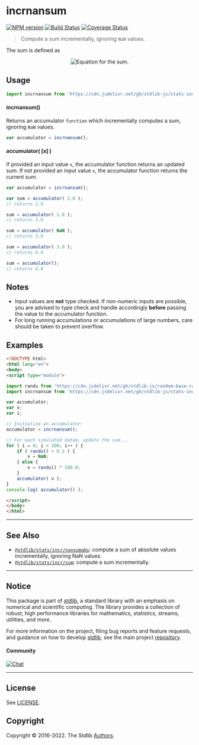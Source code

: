 <!--

@license Apache-2.0

Copyright (c) 2020 The Stdlib Authors.

Licensed under the Apache License, Version 2.0 (the "License");
you may not use this file except in compliance with the License.
You may obtain a copy of the License at

   http://www.apache.org/licenses/LICENSE-2.0

Unless required by applicable law or agreed to in writing, software
distributed under the License is distributed on an "AS IS" BASIS,
WITHOUT WARRANTIES OR CONDITIONS OF ANY KIND, either express or implied.
See the License for the specific language governing permissions and
limitations under the License.

-->

# incrnansum

[![NPM version][npm-image]][npm-url] [![Build Status][test-image]][test-url] [![Coverage Status][coverage-image]][coverage-url] <!-- [![dependencies][dependencies-image]][dependencies-url] -->

> Compute a sum incrementally, ignoring `NaN` values.

<section class="intro">

The sum is defined as

<!-- <equation class="equation" label="eq:sum" align="center" raw="s = \sum_{i=0}^{n-1} x_i" alt="Equation for the sum."> -->

<div class="equation" align="center" data-raw-text="s = \sum_{i=0}^{n-1} x_i" data-equation="eq:sum">
    <img src="https://cdn.jsdelivr.net/gh/stdlib-js/stdlib@eb48b7659e2110aba9fb9c120942cee2e0c4bf5c/lib/node_modules/@stdlib/stats/incr/nansum/docs/img/equation_sum.svg" alt="Equation for the sum.">
    <br>
</div>

<!-- </equation> -->

</section>

<!-- /.intro -->



<section class="usage">

## Usage

```javascript
import incrnansum from 'https://cdn.jsdelivr.net/gh/stdlib-js/stats-incr-nansum@esm/index.mjs';
```

#### incrnansum()

Returns an accumulator `function` which incrementally computes a sum, ignoring `NaN` values.

```javascript
var accumulator = incrnansum();
```

#### accumulator( \[x] )

If provided an input value `x`, the accumulator function returns an updated sum. If not provided an input value `x`, the accumulator function returns the current sum.

```javascript
var accumulator = incrnansum();

var sum = accumulator( 2.0 );
// returns 2.0

sum = accumulator( 1.0 );
// returns 3.0

sum = accumulator( NaN );
// returns 3.0

sum = accumulator( 3.0 );
// returns 6.0

sum = accumulator();
// returns 6.0
```

</section>

<!-- /.usage -->

<section class="notes">

## Notes

-   Input values are **not** type checked. If non-numeric inputs are possible, you are advised to type check and handle accordingly **before** passing the value to the accumulator function.
-   For long running accumulations or accumulations of large numbers, care should be taken to prevent overflow.

</section>

<!-- /.notes -->

<section class="examples">

## Examples

<!-- eslint no-undef: "error" -->

```html
<!DOCTYPE html>
<html lang="en">
<body>
<script type="module">

import randu from 'https://cdn.jsdelivr.net/gh/stdlib-js/random-base-randu@esm/index.mjs';
import incrnansum from 'https://cdn.jsdelivr.net/gh/stdlib-js/stats-incr-nansum@esm/index.mjs';

var accumulator;
var v;
var i;

// Initialize an accumulator:
accumulator = incrnansum();

// For each simulated datum, update the sum...
for ( i = 0; i < 100; i++ ) {
    if ( randu() < 0.2 ) {
        v = NaN;
    } else {
        v = randu() * 100.0;
    }
    accumulator( v );
}
console.log( accumulator() );

</script>
</body>
</html>
```

</section>

<!-- /.examples -->

<section class="references">

</section>

<!-- /.references -->

<!-- Section for related `stdlib` packages. Do not manually edit this section, as it is automatically populated. -->

<section class="related">

* * *

## See Also

-   <span class="package-name">[`@stdlib/stats/incr/nansumabs`][@stdlib/stats/incr/nansumabs]</span><span class="delimiter">: </span><span class="description">compute a sum of absolute values incrementally, ignoring NaN values.</span>
-   <span class="package-name">[`@stdlib/stats/incr/sum`][@stdlib/stats/incr/sum]</span><span class="delimiter">: </span><span class="description">compute a sum incrementally.</span>

</section>

<!-- /.related -->

<!-- Section for all links. Make sure to keep an empty line after the `section` element and another before the `/section` close. -->


<section class="main-repo" >

* * *

## Notice

This package is part of [stdlib][stdlib], a standard library with an emphasis on numerical and scientific computing. The library provides a collection of robust, high performance libraries for mathematics, statistics, streams, utilities, and more.

For more information on the project, filing bug reports and feature requests, and guidance on how to develop [stdlib][stdlib], see the main project [repository][stdlib].

#### Community

[![Chat][chat-image]][chat-url]

---

## License

See [LICENSE][stdlib-license].


## Copyright

Copyright &copy; 2016-2022. The Stdlib [Authors][stdlib-authors].

</section>

<!-- /.stdlib -->

<!-- Section for all links. Make sure to keep an empty line after the `section` element and another before the `/section` close. -->

<section class="links">

[npm-image]: http://img.shields.io/npm/v/@stdlib/stats-incr-nansum.svg
[npm-url]: https://npmjs.org/package/@stdlib/stats-incr-nansum

[test-image]: https://github.com/stdlib-js/stats-incr-nansum/actions/workflows/test.yml/badge.svg?branch=main
[test-url]: https://github.com/stdlib-js/stats-incr-nansum/actions/workflows/test.yml?query=branch:main

[coverage-image]: https://img.shields.io/codecov/c/github/stdlib-js/stats-incr-nansum/main.svg
[coverage-url]: https://codecov.io/github/stdlib-js/stats-incr-nansum?branch=main

<!--

[dependencies-image]: https://img.shields.io/david/stdlib-js/stats-incr-nansum.svg
[dependencies-url]: https://david-dm.org/stdlib-js/stats-incr-nansum/main

-->

[chat-image]: https://img.shields.io/gitter/room/stdlib-js/stdlib.svg
[chat-url]: https://gitter.im/stdlib-js/stdlib/

[stdlib]: https://github.com/stdlib-js/stdlib

[stdlib-authors]: https://github.com/stdlib-js/stdlib/graphs/contributors

[umd]: https://github.com/umdjs/umd
[es-module]: https://developer.mozilla.org/en-US/docs/Web/JavaScript/Guide/Modules

[deno-url]: https://github.com/stdlib-js/stats-incr-nansum/tree/deno
[umd-url]: https://github.com/stdlib-js/stats-incr-nansum/tree/umd
[esm-url]: https://github.com/stdlib-js/stats-incr-nansum/tree/esm

[stdlib-license]: https://raw.githubusercontent.com/stdlib-js/stats-incr-nansum/main/LICENSE

<!-- <related-links> -->

[@stdlib/stats/incr/nansumabs]: https://github.com/stdlib-js/stats-incr-nansumabs/tree/esm

[@stdlib/stats/incr/sum]: https://github.com/stdlib-js/stats-incr-sum/tree/esm

<!-- </related-links> -->

</section>

<!-- /.links -->
